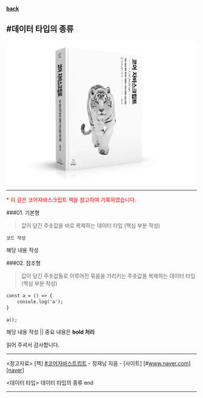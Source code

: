 #### [back](./../README.md)

#데이터 타입의 종류
---

<p align="center">
    <img src="../image/main.png">
</p>

---

<p style="color:red">* 이 글은 코어자바스크립트 책을 참고하여 기록하였습니다.</p>

###01. 기본형
> 값이 담긴 주솟값을 바로 복제하는 데이터 타입 (핵심 부분 작성)

```
코드 작성
```
<p>해당 내용 작성</p>


###02. 참조형
> 값이 담긴 주솟값들로 이루어진 묶음을 가리키는 주솟값을 복제하는 데이터 타입 (핵심 부분 작성)

```
const a = () => {
    console.log('a');
}

a();
```

<p>해당 내용 작성 || 중요 내용은 <strong>bold 처리</strong> </p>


<span>읽어 주셔서 감사합니다.</span>

---

<참고자료>
[책] [#코어자바스트립트][core-javascript] - 정재남 지음 -
[사이트] [#www.naver.com][naver]


<데이터 타입> 데이터 타입의 종류 end

---

[core-javascript]: https://www.aladin.co.kr/shop/wproduct.aspx?ISBN=K532636268&start=pnaver_02
[naver]: https://www.aladin.co.kr/shop/wproduct.aspx?ISBN=K532636268&start=pnaver_02